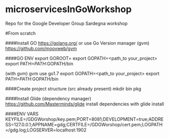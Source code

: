 # microservicesInGoWorkshop
Repo for the Google Developer Group Sardegna workshop

#From scratch

####Install GO
https://golang.org/
or use  Go Version manager (gvm)
https://github.com/moovweb/gvm

####GO ENV
export GOROOT=<path to your go installation>
export GOPATH=<path_to your_project>
export PATH=$PATH:$GOPATH/bin

(with gvm)
gvm use go1.7
export GOPATH=<path_to your_project>
export PATH=$PATH:$GOPATH/bin

####Create project structure 
(src already present)
mkdir bin pkg


####Install Glide (dependency manager)
https://github.com/Masterminds/glide
install dependencies with
glide install

####ENV VARS
KEYFILE=<path>/GDGWorshop/key.pem;PORT=8081;DEVELOPMENT=true;ADDRESS=127.0.0.1;APPNAME=gdg;CERTFILE=<path>/GDGWorshop/cert.pem;LOGPATH=<path>/gdg.log;LOGSERVER=localhost:1902
